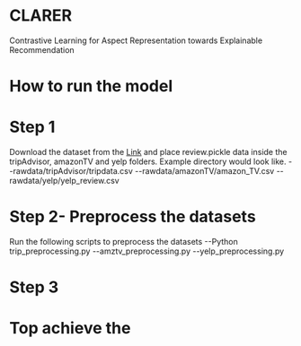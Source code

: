 # CLARER

Contrastive Learning for Aspect Representation towards Explainable Recommendation

# How to run the model

# Step 1

Download the dataset from the [Link](https://drive.google.com/drive/folders/1yB-EFuApAOJ0RzTI0VfZ0pignytguU0_) and place review.pickle data inside the tripAdvisor, amazonTV and yelp folders.
Example directory would look like.
--rawdata/tripAdvisor/tripdata.csv
--rawdata/amazonTV/amazon_TV.csv
--rawdata/yelp/yelp_review.csv

# Step 2- Preprocess the datasets

Run the following scripts to preprocess the datasets
--Python trip_preprocessing.py
--amztv_preprocessing.py
--yelp_preprocessing.py

# Step 3

# Top achieve the
